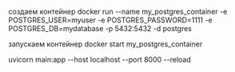 создаем контейнер
docker run --name my_postgres_container -e POSTGRES_USER=myuser -e POSTGRES_PASSWORD=1111 -e POSTGRES_DB=mydatabase -p 5432:5432 -d postgres

запускаем контейнер
docker start my_postgres_container

uvicorn main:app --host localhost --port 8000 --reload